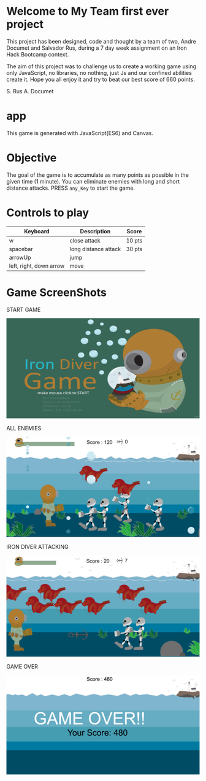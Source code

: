 # Welcome to My Team first ever project

This project has been designed, code and thought by a team of two, Andre Documet and Salvador Rus, during a 7 day week assignment on an Iron Hack Bootcamp context.

The aim of this project was to challenge us to create a working game using only JavaScript, no libraries, no nothing, just Js and our confined abilities create it.
Hope you all enjoy it and try to beat our best score of 660 points.

S. Rus
A. Documet

# app

This game is generated with JavaScript(ES6) and Canvas.

# Objective

The goal of the game is to accumulate as many points as possible in the given time (1 minute).
You can eliminate enemies with long and short distance attacks. PRESS `any_Key` to start the game. 

# Controls to play

| Keyboard | Description | Score |
| ----------- | ----------- | ----------- |
| w | close attack | 10 pts |
| spacebar | long distance attack | 30 pts |
| arrowUp | jump | |
left, right, down arrow | move |

# Game ScreenShots

START GAME

![Alt text](/img/screen_start_game.png)

ALL ENEMIES

![Alt text](/img/screen_all_enemies.png)

IRON DIVER ATTACKING

![Alt text](/img/screen_attack.png)

GAME OVER

![Alt text](/img/screen_game_over.png)
